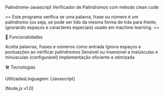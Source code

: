 Palindrome-Javascript
Verificador de Palíndromos com método clean code

== Este programa verifica se uma palavra, frase ou número é um palíndromo (ou seja, se pode ser lido da mesma forma de trás para frente, ignorando espaços e caracteres especiais) usado em machine learning. ==


📌 Funcionalidades

Aceita palavras, frases e números como entrada Ignora espaços e pontuações ao verificar palíndromos Sensível ou insensível a maiúsculas e minúsculas (configurável) Implementação eficiente e otimizada


🛠️ Tecnologias

UtilizadasLinguagem: [Javascript]

[Node,js v1.0]
